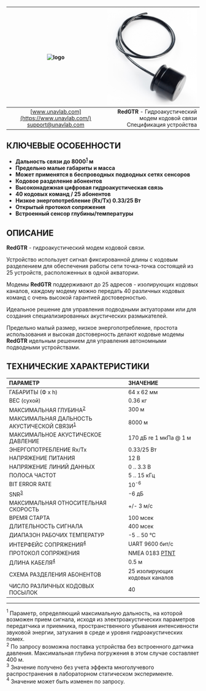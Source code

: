 | ![logo](https://ucnl.github.io/documentation/sm_logo.png) | ![logo](/documentation/def_modem_black.png) |
| :---: | ---: |
| [www.unavlab.com](https://www.unavlab.com/) <br/> [support@unavlab.com](mailto:support@unavlab.com) | **RedGTR** - Гидроакустический модем кодовой связи <br/> Спецификация устройства |

## КЛЮЧЕВЫЕ ОСОБЕННОСТИ

* **Дальность связи до 8000<sup>[1](#footnote1)</sup> м**
* **Предельно малые габариты и масса**
* **Может применятся в беспроводных подводных сетях сенсоров**
* **Кодовое разделение абонентов**
* **Высоконадежная цифровая гидроакустическая связь**
* **40 кодовых команд / 25 абонентов**
* **Низкое энергопотребление (Rx/Tx) 0.33/25 Вт**
* **Открытый протокол сопряжения**
* **Встроенный сенсор глубины/температуры**


## ОПИСАНИЕ

**RedGTR** - гидроакустический модем кодовой связи.

Устройство использует сигнал фиксированной длины с кодовым разделением для обеспечения работы сети точка-точка состоящей из 25 устройств, 
расположенных в одной акватории.

Модемы **RedGTR** поддерживают до 25 адресов - изолирующих кодовых каналов, каждому модему можно передать 40 различных кодовых команд
с очень высокой гарантией достоверностью.
 
Идеальное решение для управления подводными актуаторами или для создания специализированных акустических размыкателей.

Предельно малый размер, низкое энергопотребление, простота использования и высокая достоверность делают кодовые модемы **RedGTR**
идельным решением для управления автономными подводными устройствами.

<div style="page-break-after: always;"></div>

## ТЕХНИЧЕСКИЕ ХАРАКТЕРИСТИКИ

| ПАРАМЕТР | ЗНАЧЕНИЕ |
| :--- | :--- |
| ГАБАРИТЫ (Ф х h) | 64 x 62 мм |
| ВЕС (сухой) | 0.36 кг |
| МАКСИМАЛЬНАЯ ГЛУБИНА<sup>[2](#footnote2)</sup> | 300 м |
| МАКСИМАЛЬНАЯ ДАЛЬНОСТЬ АКУСТИЧЕСКОЙ СВЯЗИ<sup>[1](#footnote1)</sup> | 8000 м |
| МАКСИМАЛЬНОЕ АКУСТИЧЕСКОЕ ДАВЛЕНИЕ | 170 дБ re 1 мкПа @ 1 м |
| ЭНЕРГОПОТРЕБЛЕНИЕ Rx/Tx | 0.33/25 Вт |
| НАПРЯЖЕНИЕ ПИТАНИЯ | 12 В |
| НАПРЯЖЕНИЕ ЛИНИЙ ДАННЫХ | 0 .. 3.3 В |
| ПОЛОСА ЧАСТОТ | 5 .. 15 кГц |
| BIT ERROR RATE | 10<sup>-6</sup> |
| SNR<sup>[3](#footnote3)</sup> | -6 дБ |
| МАКСИМАЛЬНАЯ ОТНОСИТЕЛЬНАЯ СКОРОСТЬ | +/- 3 м/с |
| ВРЕМЯ СТАРТА | 100 мсек |
| ДЛИТЕЛЬНОСТЬ СИГНАЛА | 400 мсек |
| ДИАПАЗОН РАБОЧИХ ТЕМПЕРАТУР | -5 .. 50 °C |
| ИНТЕРФЕЙС СОПРЯЖЕНИЯ<sup>[4](#footnote4)</sup> | UART 9600 бит/с |
| ПРОТОКОЛ СОПРЯЖЕНИЯ | NMEA 0183 [PTNT](RedGTR_Protocol_Specifications_ru.md) |
| ДЛИНА КАБЕЛЯ<sup>[4](#footnote4)</sup> | 0.5 м |
| СХЕМА РАЗДЕЛЕНИЯ АБОНЕНТОВ | 25 изолирующих кодовых каналов |
| ЧИСЛО РАЗЛИЧНЫХ КОДОВЫХ ПОСЫЛОК | 40 |
  
________________
<a name="footnote1"><sup>1</sup></a> Параметр, определяющий максимальную дальность, на которой возможен прием сигнала, исходя из электроакустических параметров передатчика и приемника, пространственного убывания интенсивности звуковой энергии, затухания в среде и уровня гидроакустических помех.  
<a name="footnote2"><sup>2</sup></a> По запросу возможна поставка устройства без встроенного датчика давления. Максимальная глубина погружения в этом случае составляет 400 м.  
<a name="footnote3"><sup>3</sup></a> Значение получено без учета эффекта многолучевого распространения в лабораторном статическом эксперименте.  
<a name="footnote4"><sup>4</sup></a> Значение может быть изменен по запросу.  
 
